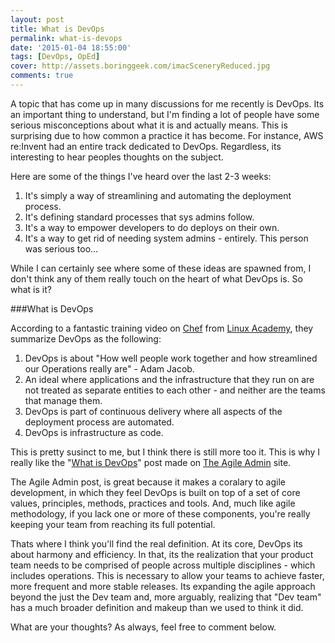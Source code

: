 ```yaml
---
layout: post
title: What is DevOps
permalink: what-is-devops
date: '2015-01-04 18:55:00'
tags: [DevOps, OpEd]
cover: http://assets.boringgeek.com/imacSceneryReduced.jpg
comments: true
---
```


A topic that has come up in many discussions for me recently is DevOps. Its an important thing to understand, but I'm finding a lot of people have some serious misconceptions about what it is and actually means. This is surprising due to how common a practice it has become.  For instance, AWS re:Invent had an entire track dedicated to DevOps.  Regardless, its interesting to hear peoples thoughts on the subject.  

Here are some of the things I've heard over the last 2-3 weeks:
1. It's simply a way of streamlining and automating the deployment process.  
2. It's defining standard processes that sys admins follow.
3. It's a way to empower developers to do deploys on their own.
4. It's a way to get rid of needing system admins - entirely. This person was serious too...

While I can certainly see where some of these ideas are spawned from, I don't think any of them really touch on the heart of what DevOps is. So what is it?

###What is DevOps

According to a fantastic training video on [Chef](https://www.chef.io/) from [Linux Academy](http://linuxacademy), they summarize DevOps as the following:

1.  DevOps is about "How well people work together and how streamlined our Operations really are" - Adam Jacob.
2. An ideal where applications and the infrastructure that they run on are not treated as separate entities to each other - and neither are the teams that manage them.
3. DevOps is part of continuous delivery where all aspects of the deployment process are automated.
4. DevOps is infrastructure as code.

This is pretty susinct to me, but I think there is still more too it. This is why I really like the "[What is DevOps](http://theagileadmin.com/what-is-devops/)" post made on [The Agile Admin](http://theagileadmin.com/) site.

The Agile Admin post, is great because it makes a coralary to agile development, in which they feel DevOps is built on top of a set of core values, principles, methods, practices and tools. And, much like agile methodology, if you lack one or more of these components, you're really keeping your team from reaching its full potential.

Thats where I think you'll find the real definition. At its core, DevOps its about harmony and efficiency.  In that, its the realization that your product team needs to be comprised of people across multiple disciplines - which includes operations. This is necessary to allow your teams to achieve faster, more frequent and more stable releases.  Its expanding the agile approach beyond the just the Dev team and, more arguably, realizing that "Dev team" has a much broader definition and makeup than we used to think it did.

What are your thoughts? As always, feel free to comment below.
